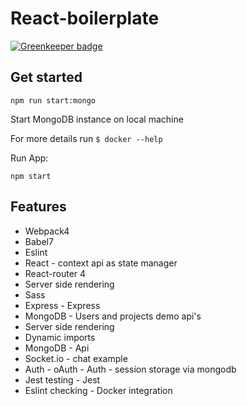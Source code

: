 # React-boilerplate  

[![Greenkeeper badge](https://badges.greenkeeper.io/yurikrupnik/books.svg)](https://greenkeeper.io/)

## Get started

```
npm run start:mongo
```

Start MongoDB instance on local machine

For more details run `$ docker --help`

Run App:
```
npm start
```

## Features
- Webpack4
- Babel7
- Eslint
- React - context api as state manager
- React-router 4
- Server side rendering
- Sass
- Express - Express
- MongoDB - Users and projects demo api's
- Server side rendering
- Dynamic imports
- MongoDB - Api
- Socket.io - chat example
- Auth - oAuth - Auth - session storage via mongodb
- Jest testing - Jest
- Eslint checking - Docker integration
